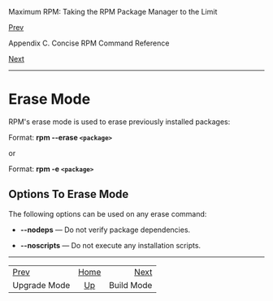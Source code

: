 <div class="NAVHEADER">

Maximum RPM: Taking the RPM Package Manager to the Limit

</div>

[Prev](s1-rpm-commands-upgrade-mode.md)

Appendix C. Concise RPM Command Reference

[Next](s1-rpm-commands-build-mode.md)

-----

<div class="sect1">

# <span id="s1-rpm-commands-erase-mode">Erase Mode</span>

RPM's erase mode is used to erase previously installed packages:

Format: **rpm --erase `<package>`**

or

Format: **rpm -e `<package>`**

<div class="sect2">

## <span id="s2-rpm-commands-erase-options">Options To Erase Mode</span>

The following options can be used on any erase command:

  - **--nodeps** — Do not verify package dependencies.

  - **--noscripts** — Do not execute any installation scripts.

</div>

</div>

<div class="NAVFOOTER">

-----

|                                           |                            |                                         |
| :---------------------------------------- | :------------------------: | --------------------------------------: |
| [Prev](s1-rpm-commands-upgrade-mode.md) |     [Home](index.md)     | [Next](s1-rpm-commands-build-mode.md) |
| Upgrade Mode                              | [Up](ch-rpm-commands.md) |                              Build Mode |

</div>
